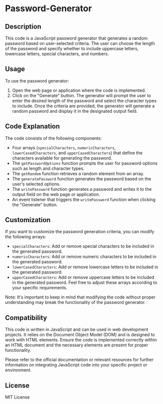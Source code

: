 # Password-Generator

## Description
This code is a JavaScript password generator that generates a random password based on user-selected criteria. The user can choose the length of the password and specify whether to include uppercase letters, lowercase letters, special characters, and numbers.

## Usage
To use the password generator:

1. Open the web page or application where the code is implemented.
2. Click on the "Generate" button.
The generator will prompt the user to enter the desired length of the password and select the character types to include. Once the criteria are provided, the generator will generate a random password and display it in the designated output field.

## Code Explanation
The code consists of the following components:

- Four arrays (`specialCharacters`, `numericCharacters`, `lowerCasedCharacters`, and `upperCasedCharacters`) that define the characters available for generating the password.
- The `getPasswordOptions` function prompts the user for password options such as length and character types.
- The `getRandom` function retrieves a random element from an array.
- The `generatePassword` function generates the password based on the user's selected options.
- The `writePassword` function generates a password and writes it to the output field on the web page or application.
- An event listener that triggers the `writePassword` function when clicking the "Generate" button.

## Customization
If you want to customize the password generation criteria, you can modify the following arrays:

- `specialCharacters`: Add or remove special characters to be included in the generated password.
- `numericCharacters`: Add or remove numeric characters to be included in the generated password.
- `lowerCasedCharacters`: Add or remove lowercase letters to be included in the generated password.
- `upperCasedCharacters`: Add or remove uppercase letters to be included in the generated password.
Feel free to adjust these arrays according to your specific requirements.

Note: It's important to keep in mind that modifying the code without proper understanding may break the functionality of the password generator.

## Compatibility
This code is written in JavaScript and can be used in web development projects. It relies on the Document Object Model (DOM) and is designed to work with HTML elements. Ensure the code is implemented correctly within an HTML document and the necessary elements are present for proper functionality.

Please refer to the official documentation or relevant resources for further information on integrating JavaScript code into your specific project or environment.

## License
MIT License 

